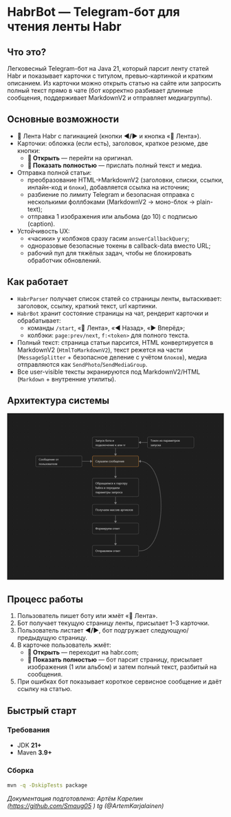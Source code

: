 # HabrBot — Telegram-бот для чтения ленты Habr

## Что это?
Легковесный Telegram-бот на Java 21, который парсит ленту статей Habr и показывает карточки с титулом, превью-картинкой и кратким описанием. Из карточки можно открыть статью на сайте или запросить полный текст прямо в чате (бот корректно разбивает длинные сообщения, поддерживает MarkdownV2 и отправляет медиагруппы).

## Основные возможности
- 📰 Лента Habr с пагинацией (кнопки **◀️/▶️** и кнопка «📰 Лента»).
- Карточки: обложка (если есть), заголовок, краткое резюме, две кнопки:
    - **🔗 Открыть** — перейти на оригинал.
    - **📖 Показать полностью** — прислать полный текст и медиа.
- Отправка полной статьи:
    - преобразование HTML→MarkdownV2 (заголовки, списки, ссылки, инлайн-код и ```блоки```), добавляется ссылка на источник;
    - разбиение по лимиту Telegram и безопасная отправка с несколькими фоллбэками (MarkdownV2 → моно-блок → plain-text);
    - отправка 1 изображения или альбома (до 10) с подписью (caption).
- Устойчивость UX:
    - «часики» у колбэков сразу гасим `answerCallbackQuery`;
    - одноразовые безопасные токены в callback-data вместо URL;
    - рабочий пул для тяжёлых задач, чтобы не блокировать обработчик обновлений.

## Как работает
- `HabrParser` получает список статей со страницы ленты, вытаскивает: заголовок, ссылку, краткий текст, url картинки.
- `HabrBot` хранит состояние страницы на чат, рендерит карточки и обрабатывает:
    - команды `/start`, «📰 Лента», «◀️ Назад», «▶️ Вперёд»;
    - колбэки: `page:prev/next`, `f:<token>` для полного текста.
- Полный текст: страница статьи парсится, HTML конвертируется в MarkdownV2 (`HtmlToMarkdownV2`), текст режется на части (`MessageSplitter` + безопасное деление с учётом ```блоков```), медиа отправляются как `SendPhoto`/`SendMediaGroup`.
- Все user-visible тексты экранируются под MarkdownV2/HTML (`Markdown` + внутренние утилиты).

## Архитектура системы
![Архитектура](схема.png)

## Процесс работы
1) Пользователь пишет боту или жмёт «📰 Лента».
2) Бот получает текущую страницу ленты, присылает 1–3 карточки.
3) Пользователь листает **◀️/▶️**, бот подгружает следующую/предыдущую страницу.
4) В карточке пользователь жмёт:
    - **🔗 Открыть** — переходит на habr.com;
    - **📖 Показать полностью** — бот парсит страницу, присылает изображения (1 или альбом) и затем полный текст, разбитый на сообщения.
5) При ошибках бот показывает короткое сервисное сообщение и даёт ссылку на статью.

## Быстрый старт
### Требования
- JDK **21+**
- Maven **3.9+**

### Сборка
```bash
mvn -q -DskipTests package
```
*Документация подготовлена: Артём Карелин (https://github.com/Smaug05 ) tg (@ArtemKarjalainen)*